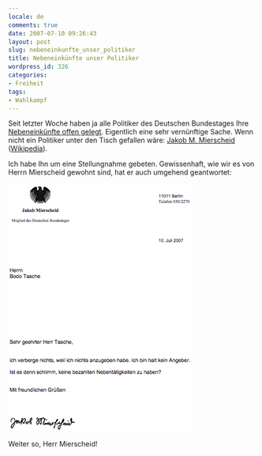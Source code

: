 ```yaml
---
locale: de
comments: true
date: 2007-07-10 09:26:43
layout: post
slug: nebeneinkunfte_unser_politiker
title: Nebeneinkünfte unser Politiker
wordpress_id: 326
categories:
- Freiheit
tags:
- Wahlkampf
---
```


Seit letzter Woche haben ja alle Politiker des Deutschen Bundestages Ihre
[Nebeneinkünfte offen gelegt](http://bundestag.de/mdb/bio/index.html).
Eigentlich eine sehr vernünftige Sache. Wenn nicht ein Politiker unter den
Tisch gefallen wäre: [Jakob M.  Mierscheid](http://www.bundestag.de/mdb/miersja0.html)
([Wikipedia](http://de.wikipedia.org/wiki/Jakob_M._Mierscheid)).

Ich habe Ihn um eine Stellungnahme gebeten. Gewissenhaft, wie wir es von Herrn
Mierscheid gewohnt sind, hat er auch umgehend geantwortet:

![](/images/2007-07-10-nebeneinkunfte_unser_politiker/mierscheid.png)

Weiter so, Herr Mierscheid!
